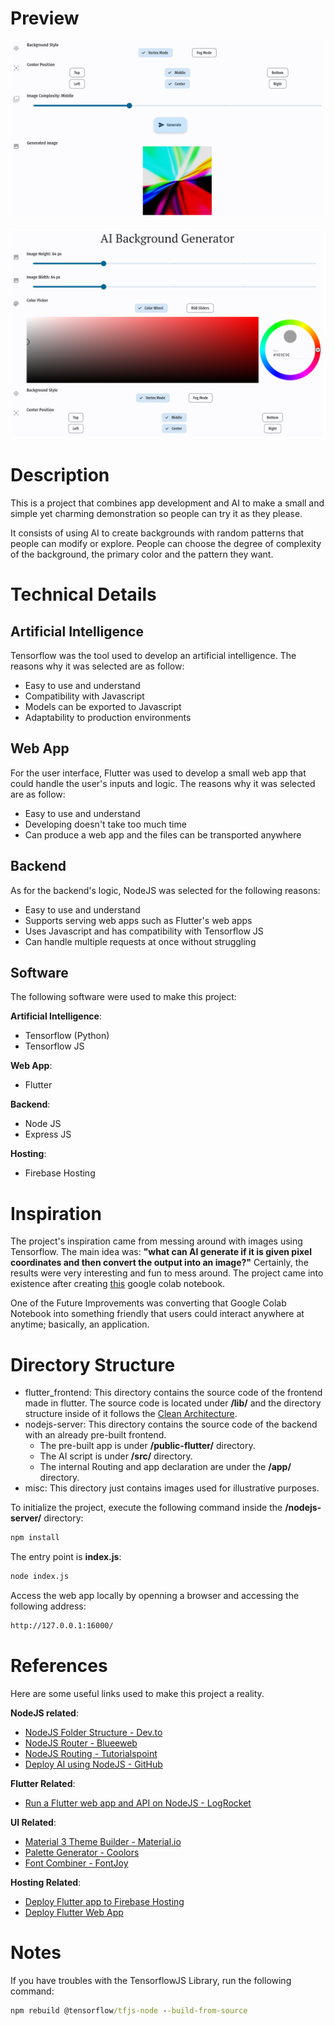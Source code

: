 # Preview
![](https://github.com/KevinHern/background-generator-tfjs/blob/main/misc/background.png)

![](https://github.com/KevinHern/background-generator-tfjs/blob/main/misc/form_preview.png)

# Description
This is a project that combines app development and AI to make a small and simple yet charming demonstration so people can try it as they please.

It consists of using AI to create backgrounds with random patterns that people can modify or explore. People can choose the degree of complexity of the background, the primary color and the pattern they want.

# Technical Details

## Artificial Intelligence
Tensorflow was the tool used to develop an artificial intelligence. The reasons why it was selected are as follow:
- Easy to use and understand
- Compatibility with Javascript
- Models can be exported to Javascript
- Adaptability to production environments

## Web App
For the user interface, Flutter was used to develop a small web app that could handle the user's inputs and logic. The reasons why it was selected are as follow:
- Easy to use and understand
- Developing doesn't take too much time
- Can produce a web app and the files can be transported anywhere

## Backend
As for the backend's logic, NodeJS was selected for the following reasons:
- Easy to use and understand
- Supports serving web apps such as Flutter's web apps
- Uses Javascript and has compatibility with Tensorflow JS
- Can handle multiple requests at once without struggling

## Software
The following software were used to make this project:

**Artificial Intelligence**:
- Tensorflow (Python)
- Tensorflow JS

**Web App**:
- Flutter

**Backend**:
- Node JS
- Express JS

**Hosting**:
- Firebase Hosting

# Inspiration
The project's inspiration came from messing around with images using Tensorflow. The main idea was: **"what can AI generate if it is given pixel coordinates and then convert the output into an image?"**
Certainly, the results were very interesting and fun to mess around. The project came into existence after creating [this](https://colab.research.google.com/drive/1mfrLU2CGYoiEX1pqIJ2Dmi2rVn7ypV0z?usp=sharing) google colab notebook.

One of the Future Improvements was converting that Google Colab Notebook into something friendly that users could interact anywhere at anytime; basically, an application.

# Directory Structure
- flutter_frontend:
This directory contains the source code of the frontend made in flutter. The source code is located under **/lib/** and the directory structure inside of it follows the [Clean Architecture](https://blog.cleancoder.com/uncle-bob/2012/08/13/the-clean-architecture.html).
- nodejs-server:
This directory contains the source code of the backend with an already pre-built frontend.
    - The pre-built app is under **/public-flutter/** directory.
    - The AI script is under **/src/** directory.
    - The internal Routing and app declaration are under the **/app/** directory.
- misc:
This directory just contains images used for illustrative purposes.

To initialize the project, execute the following command inside the **/nodejs-server/** directory:

```bat
npm install
```

The entry point is **index.js**:

```bat
node index.js
```

Access the web app locally by openning a browser and accessing the following address:

```bat
http://127.0.0.1:16000/
```

# References
Here are some useful links used to make this project a reality.

**NodeJS related**:
- [NodeJS Folder Structure - Dev.to](https://dev.to/mr_ali3n/folder-structure-for-nodejs-expressjs-project-435l)
- [NodeJS Router - Blueeweb](https://bluuweb.github.io/node/04-router/#mascotas-router)
- [NodeJS Routing - Tutorialspoint](https://www.tutorialspoint.com/expressjs/expressjs_routing.htm)
- [Deploy AI using NodeJS - GitHub](https://github.com/KevinHern/AI-Deployment-NodeJS)

**Flutter Related**:
- [Run a Flutter web app and API on NodeJS - LogRocket](https://blog.logrocket.com/flutter-web-app-node-js/)

**UI Related**:
- [Material 3 Theme Builder - Material.io](https://m3.material.io/theme-builder#/custom)
- [Palette Generator - Coolors](https://coolors.co/generate)
- [Font Combiner - FontJoy](https://fontjoy.com)

**Hosting Related**:
- [Deploy Flutter app to Firebase Hosting](https://medium.com/flutter/must-try-use-firebase-to-host-your-flutter-app-on-the-web-852ee533a469)
- [Deploy Flutter Web App](https://medium.com/solute-labs/flutter-for-web-how-to-deploy-a-flutter-web-app-c7d9db7ced2e)

# Notes
If you have troubles with the TensorflowJS Library, run the following command:

```bat
npm rebuild @tensorflow/tfjs-node --build-from-source
```